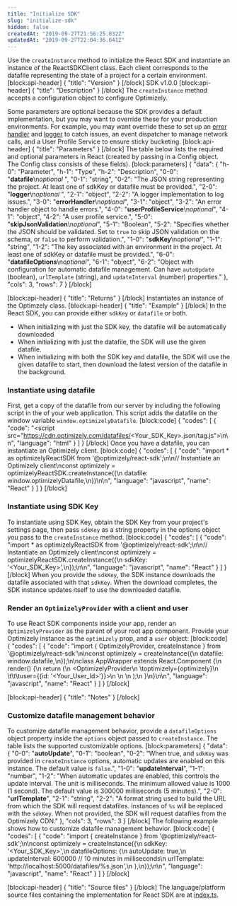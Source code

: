 ```yaml
---
title: "Initialize SDK"
slug: "initialize-sdk"
hidden: false
createdAt: "2019-09-27T21:56:25.832Z"
updatedAt: "2019-09-27T22:04:36.641Z"
---
```

Use the `createInstance` method to initialize the React SDK and instantiate an instance of the ReactSDKClient class. Each client corresponds to the datafile representing the state of a project for a certain environment.
[block:api-header]
{
  "title": "Version"
}
[/block]
SDK v1.0.0
[block:api-header]
{
  "title": "Description"
}
[/block]
The `createInstance` method accepts a configuration object to configure Optimizely.

Some parameters are optional because the SDK provides a default implementation, but you may want to override these for your production environments. For example, you may want override these to set up an [error handler](doc:customize-error-handler-react) and [logger](doc:customize-logger-react) to catch issues, an event dispatcher to manage network calls, and a User Profile Service to ensure sticky bucketing.
[block:api-header]
{
  "title": "Parameters"
}
[/block]
The table below lists the required and optional parameters in React (created by passing in a Config object. The Config class consists of these fields).
[block:parameters]
{
  "data": {
    "h-0": "Parameter",
    "h-1": "Type",
    "h-2": "Description",
    "0-0": "**datafile**\n*optional* ",
    "0-1": "string",
    "0-2": "The JSON string representing the project. At least one of sdkKey or datafile must be provided.",
    "2-0": "**logger**\n*optional* ",
    "2-1": "object",
    "2-2": "A logger implementation to log issues.",
    "3-0": "**errorHandler**\n*optional*",
    "3-1": "object",
    "3-2": "An error handler object to handle errors.",
    "4-0": "**userProfileService**\n*optional*",
    "4-1": "object",
    "4-2": "A user profile service.",
    "5-0": "**skipJsonValidation**\n*optional*",
    "5-1": "Boolean",
    "5-2": "Specifies whether the JSON should be validated. Set to `true` to skip JSON validation on the schema, or `false` to perform validation.",
    "1-0": "**sdkKey**\n*optional*",
    "1-1": "string",
    "1-2": "The key associated with an environment in the project. At least one of sdkKey or datafile must be provided.",
    "6-0": "**datafileOptions**\n*optional*",
    "6-1": "object",
    "6-2": "Object with configuration for automatic datafile management. Can have `autoUpdate` (boolean), `urlTemplate` (string), and `updateInterval` (number) properties."
  },
  "cols": 3,
  "rows": 7
}
[/block]

[block:api-header]
{
  "title": "Returns"
}
[/block]
Instantiates an instance of the Optimzely class.
[block:api-header]
{
  "title": "Example"
}
[/block]
In the React SDK, you can provide either `sdkKey` or `datafile` or both.

* When initializing with just the SDK key, the datafile will be automatically downloaded
* When initializing with just the datafile, the SDK will use the given datafile.
* When initializing with both the SDK key and datafile, the SDK will use the given datafile to start, then download the latest version of the datafile in the background.

### Instantiate using datafile

First, get a copy of the datafile from our server by including the following script in the <head> of your web application. This script adds the datafile on the window variable `window.optimizelyDatafile`.
[block:code]
{
  "codes": [
    {
      "code": "<script src=\"https://cdn.optimizely.com/datafiles/<Your_SDK_Key>.json/tag.js\"></script>\n\n",
      "language": "html"
    }
  ]
}
[/block]
Once you have a datafile, you can instantiate an Optimizely client. 
[block:code]
{
  "codes": [
    {
      "code": "import * as optimizelyReactSDK from '@optimizely/react-sdk';\n\n// Instantiate an Optimizely client\nconst optimizely = optimizelyReactSDK.createInstance({\n  datafile: window.optimizelyDatafile,\n})\n\n",
      "language": "javascript",
      "name": "React"
    }
  ]
}
[/block]
### Instantiate using SDK Key

To instantiate using SDK Key, obtain the SDK Key from your project's settings page, then pass `sdkKey` as a string property in the options object you pass to the `createInstance` method.
[block:code]
{
  "codes": [
    {
      "code": "import * as optimizelyReactSDK from '@optimizely/react-sdk';\n\n// Instantiate an Optimizely client\nconst optimizely = optimizelyReactSDK.createInstance({\n  sdkKey: '<Your_SDK_Key>',\n});\n\n",
      "language": "javascript",
      "name": "React"
    }
  ]
}
[/block]
When you provide the `sdkKey`, the SDK instance downloads the datafile associated with that `sdkKey`. When the download completes, the SDK instance updates itself to use the downloaded datafile.

### Render an `OptimizelyProvider` with a client and user

To use React SDK components inside your app, render an `OptimizelyProvider` as the parent of your root app component. Provide your Optimizely instance as the `optimizely` prop, and a `user` object:
[block:code]
{
  "codes": [
    {
      "code": "import { OptimizelyProvider, createInstance  } from '@optimizely/react-sdk'\n\nconst optimizely = createInstance({\n  datafile: window.datafile,\n});\n\nclass AppWrapper extends React.Component {\n  render() {\n    return (\n      <OptimizelyProvider\n      \toptimizely={optimizely}\n  \t\t\tuser={{id: '<Your_User_Id>'}}>\n        <App />\n      </OptimizelyProvider>\n    );\n  }\n}\n\n",
      "language": "javascript",
      "name": "React"
    }
  ]
}
[/block]

[block:api-header]
{
  "title": "Notes"
}
[/block]
### Customize datafile management behavior

To customize datafile management behavior, provide a `datafileOptions` object property inside the `options` object passed to `createInstance`. The table lists the supported customizable options.
[block:parameters]
{
  "data": {
    "0-0": "**autoUpdate**",
    "0-1": "boolean",
    "0-2": "When true, and `sdkKey` was provided in `createInstance` options, automatic updates are enabled on this instance. The default value is `false`.",
    "1-0": "**updateInterval**",
    "1-1": "number",
    "1-2": "When automatic updates are enabled, this controls the update interval. The unit is milliseconds. The minimum allowed value is 1000 (1 second). The default value is 300000 milliseconds (5 minutes).",
    "2-0": "**urlTemplate**",
    "2-1": "string",
    "2-2": "A format string used to build the URL from which the SDK will request datafiles. Instances of `%s` will be replaced with the `sdkKey`. When not provided, the SDK will request datafiles from the Optimizely CDN."
  },
  "cols": 3,
  "rows": 3
}
[/block]
The following example shows how to customize datafile management behavior.
[block:code]
{
  "codes": [
    {
      "code": "import { createInstance } from '@optimizely/react-sdk';\n\nconst optimizely = createInstance({\n  sdkKey: '<Your_SDK_Key>',\n  datafileOptions: {\n    autoUpdate: true,\n    updateInterval: 600000 // 10 minutes in milliseconds\n    urlTemplate: 'http://localhost:5000/datafiles/%s.json',\n  },\n});\n\n",
      "language": "javascript",
      "name": "React"
    }
  ]
}
[/block]

[block:api-header]
{
  "title": "Source files"
}
[/block]
The language/platform source files containing the implementation for React SDK are at [index.ts](https://github.com/optimizely/react-sdk/blob/master/src/index.ts).